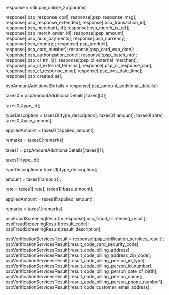 response = sdk.pay_online_2p(params)

response[:psp_response_cod];
response[:psp_response_msg];
response[:psp_response_extended];
response[:psp_transaction_id];
response[:psp_merchant_id];
response[:psp_merch_tx_ref];
response[:psp_merch_order_id];
response[:psp_amount];
response[:psp_num_payments];
response[:psp_currency];
response[:psp_country];
response[:psp_product];
response[:psp_card_number];
response[:psp_card_exp_date];
response[:psp_authorization_code];
response[:psp_batch_nro];
response[:psp_cl_trn_id];
response[:psp_cl_external_merchant];
response[:psp_cl_external_terminal];
response[:psp_cl_response_cod];
response[:psp_cl_response_msg];
response[:psp_pos_date_time];
response[:psp_created_at];

pspAmountAdditionalDetails = response[:psp_amount_additional_details];

taxes0 = pspAmountAdditionalDetails[:taxes][0];

taxes0[:type_id];

typeDescription = taxes0[:type_description];
taxes0[:amount];
taxes0[:rate];
taxes0[:base_amount];

appliedAmount = taxes0[:applied_amount];

remarks = taxes0[:remarks];

taxes1 = pspAmountAdditionalDetails[:taxes][1];

taxes1[:type_id];

typeDescription = taxes1[:type_description];

amount = taxes1[:amount];

rate = taxes1[:rate];
taxes1[:base_amount];

appliedAmount = taxes1[:applied_amount];

remarks = taxes1[:remarks];



pspFraudScreeningResult = response[:psp_fraud_screening_result];
pspFraudScreeningResult[:result_code];
pspFraudScreeningResult[:result_description];

pspVerificationServicesResult = response[:psp_verification_services_result];
pspVerificationServicesResult[:result_code_card_security_code];
pspVerificationServicesResult[:result_code_billing_address];
pspVerificationServicesResult[:result_code_billing_address_zip_code];
pspVerificationServicesResult[:result_code_billing_person_id_type];
pspVerificationServicesResult[:result_code_billing_person_id_number];
pspVerificationServicesResult[:result_code_billing_person_date_of_birth];
pspVerificationServicesResult[:result_code_billing_person_name];
pspVerificationServicesResult[:result_code_billing_person_phone_number1];
pspVerificationServicesResult[:result_code_customer_email_address];
